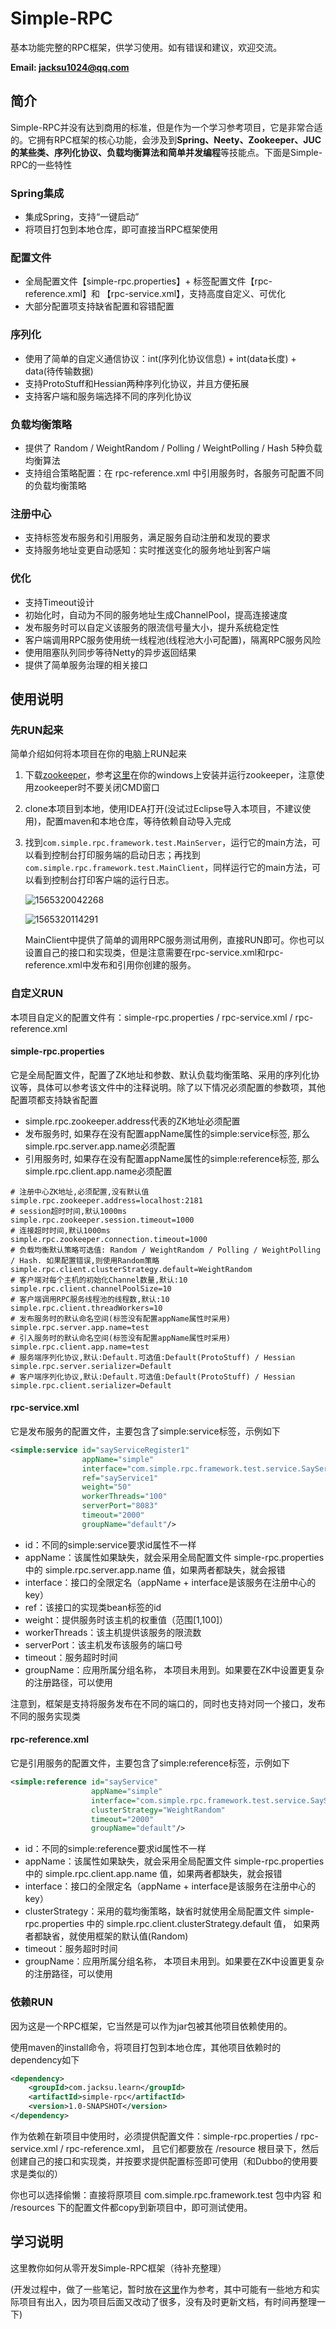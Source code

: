 # Simple-RPC
基本功能完整的RPC框架，供学习使用。如有错误和建议，欢迎交流。

**Email: jacksu1024@qq.com**



## 简介

Simple-RPC并没有达到商用的标准，但是作为一个学习参考项目，它是非常合适的。它拥有RPC框架的核心功能，会涉及到**Spring、Neety、Zookeeper、JUC的某些类、序列化协议、负载均衡算法和简单并发编程**等技能点。下面是Simple-RPC的一些特性

### Spring集成

- 集成Spring，支持“一键启动”
- 将项目打包到本地仓库，即可直接当RPC框架使用

### 配置文件

- 全局配置文件【simple-rpc.properties】+  标签配置文件【rpc-reference.xml】和 【rpc-service.xml】，支持高度自定义、可优化
- 大部分配置项支持缺省配置和容错配置

### 序列化

- 使用了简单的自定义通信协议：int(序列化协议信息) + int(data长度) + data(待传输数据)
- 支持ProtoStuff和Hessian两种序列化协议，并且方便拓展
- 支持客户端和服务端选择不同的序列化协议

### 负载均衡策略

- 提供了 Random / WeightRandom / Polling / WeightPolling / Hash 5种负载均衡算法
- 支持组合策略配置：在 rpc-reference.xml 中引用服务时，各服务可配置不同的负载均衡策略

### 注册中心

- 支持标签发布服务和引用服务，满足服务自动注册和发现的要求
- 支持服务地址变更自动感知：实时推送变化的服务地址到客户端

### 优化

- 支持Timeout设计
- 初始化时，自动为不同的服务地址生成ChannelPool，提高连接速度
- 发布服务时可以自定义该服务的限流信号量大小，提升系统稳定性
- 客户端调用RPC服务使用统一线程池(线程池大小可配置)，隔离RPC服务风险
- 使用阻塞队列同步等待Netty的异步返回结果
- 提供了简单服务治理的相关接口



## 使用说明

### 先RUN起来

简单介绍如何将本项目在你的电脑上RUN起来

1. 下载[zookeeper](https://note.youdao.com/ynoteshare1/index.html?id=65dd9de0a5ad1a2b2858d4295d523e22&type=note)，参考[这里](https://www.jianshu.com/p/fb190c6d9768)在你的windows上安装并运行zookeeper，注意使用zookeeper时不要关闭CMD窗口

2. clone本项目到本地，使用IDEA打开(没试过Eclipse导入本项目，不建议使用)，配置maven和本地仓库，等待依赖自动导入完成

3. 找到`com.simple.rpc.framework.test.MainServer`，运行它的main方法，可以看到控制台打印服务端的启动日志；再找到`com.simple.rpc.framework.test.MainClient`，同样运行它的main方法，可以看到控制台打印客户端的运行日志。

    ![1565320042268](img/README/1565320042268.png)

    ![1565320114291](img/README/1565320114291.png)

    MainClient中提供了简单的调用RPC服务测试用例，直接RUN即可。你也可以设置自己的接口和实现类，但是注意需要在rpc-service.xml和rpc-reference.xml中发布和引用你创建的服务。

### 自定义RUN

本项目自定义的配置文件有：simple-rpc.properties / rpc-service.xml / rpc-reference.xml

#### simple-rpc.properties

它是全局配置文件，配置了ZK地址和参数、默认负载均衡策略、采用的序列化协议等，具体可以参考该文件中的注释说明。除了以下情况必须配置的参数项，其他配置项都支持缺省配置

- simple.rpc.zookeeper.address代表的ZK地址必须配置
- 发布服务时, 如果存在没有配置appName属性的simple:service标签, 那么simple.rpc.server.app.name必须配置
- 引用服务时, 如果存在没有配置appName属性的simple:reference标签, 那么simple.rpc.client.app.name必须配置

```properties
# 注册中心ZK地址,必须配置,没有默认值
simple.rpc.zookeeper.address=localhost:2181
# session超时时间,默认1000ms
simple.rpc.zookeeper.session.timeout=1000
# 连接超时时间,默认1000ms
simple.rpc.zookeeper.connection.timeout=1000
# 负载均衡默认策略可选值: Random / WeightRandom / Polling / WeightPolling / Hash. 如果配置错误,则使用Random策略
simple.rpc.client.clusterStrategy.default=WeightRandom
# 客户端对每个主机的初始化Channel数量,默认:10
simple.rpc.client.channelPoolSize=10
# 客户端调用RPC服务线程池的线程数,默认:10
simple.rpc.client.threadWorkers=10
# 发布服务时的默认命名空间(标签没有配置appName属性时采用)
simple.rpc.server.app.name=test
# 引入服务时的默认命名空间(标签没有配置appName属性时采用)
simple.rpc.client.app.name=test
# 服务端序列化协议,默认:Default.可选值:Default(ProtoStuff) / Hessian
simple.rpc.server.serializer=Default
# 客户端序列化协议,默认:Default.可选值:Default(ProtoStuff) / Hessian
simple.rpc.client.serializer=Default
```

#### rpc-service.xml

它是发布服务的配置文件，主要包含了simple:service标签，示例如下

```xml
<simple:service id="sayServiceRegister1"
                appName="simple"
                interface="com.simple.rpc.framework.test.service.SayService"
                ref="sayService1"
                weight="50"
                workerThreads="100"
                serverPort="8083"
                timeout="2000"
                groupName="default"/>
```

- id：不同的simple:service要求id属性不一样
- appName：该属性如果缺失，就会采用全局配置文件 simple-rpc.properties 中的 simple.rpc.server.app.name 值，如果两者都缺失，就会报错
- interface：接口的全限定名（appName + interface是该服务在注册中心的key）
- ref：该接口的实现类bean标签的id
- weight：提供服务时该主机的权重值（范围[1,100]）
- workerThreads：该主机提供该服务的限流数
- serverPort：该主机发布该服务的端口号
- timeout：服务超时时间
- groupName：应用所属分组名称， 本项目未用到。如果要在ZK中设置更复杂的注册路径，可以使用

注意到，框架是支持将服务发布在不同的端口的，同时也支持对同一个接口，发布不同的服务实现类

#### rpc-reference.xml

它是引用服务的配置文件，主要包含了simple:reference标签，示例如下

```xml
<simple:reference id="sayService"
                  appName="simple"
                  interface="com.simple.rpc.framework.test.service.SayService"
                  clusterStrategy="WeightRandom"
                  timeout="2000"
                  groupName="default"/>
```

- id：不同的simple:reference要求id属性不一样
- appName：该属性如果缺失，就会采用全局配置文件 simple-rpc.properties 中的 simple.rpc.client.app.name 值，如果两者都缺失，就会报错
- interface：接口的全限定名（appName + interface是该服务在注册中心的key）
- clusterStrategy：采用的载均衡策略，缺省时就使用全局配置文件 simple-rpc.properties 中的 simple.rpc.client.clusterStrategy.default 值， 如果两者都缺省，就使用框架的默认值(Random)
- timeout：服务超时时间
- groupName：应用所属分组名称， 本项目未用到。如果要在ZK中设置更复杂的注册路径，可以使用

### 依赖RUN

因为这是一个RPC框架，它当然是可以作为jar包被其他项目依赖使用的。

使用maven的install命令，将项目打包到本地仓库，其他项目依赖时的dependency如下

```xml
<dependency>    
    <groupId>com.jacksu.learn</groupId>
    <artifactId>simple-rpc</artifactId>
    <version>1.0-SNAPSHOT</version>
</dependency>
```

作为依赖在新项目中使用时，必须提供配置文件：simple-rpc.properties / rpc-service.xml / rpc-reference.xml， 且它们都要放在 /resource 根目录下，然后创建自己的接口和实现类，并按要求提供配置标签即可使用（和Dubbo的使用要求是类似的）

你也可以选择偷懒：直接将原项目 com.simple.rpc.framework.test 包中内容 和 /resources 下的配置文件都copy到新项目中，即可测试使用。



## 学习说明

这里教你如何从零开发Simple-RPC框架（待补充整理）

(开发过程中，做了一些笔记，暂时放在[这里](./doc/simple-rpc-framework.md)作为参考，其中可能有一些地方和实际项目有出入，因为项目后面又改动了很多，没有及时更新文档，有时间再整理一下)







